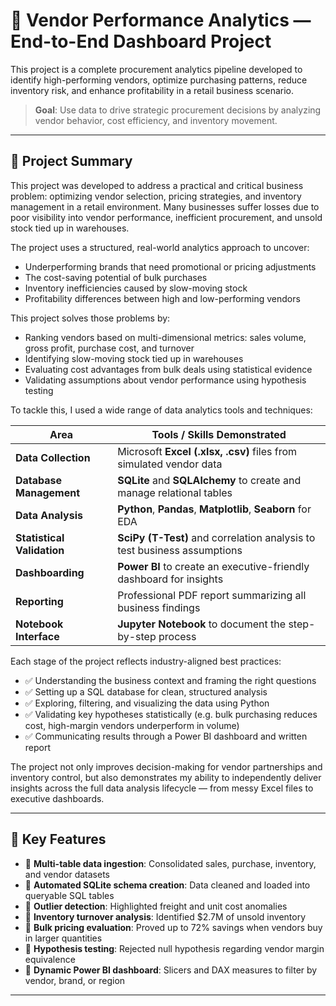# 🏪 Vendor Performance Analytics — End-to-End Dashboard Project

This project is a complete procurement analytics pipeline developed to identify high-performing vendors, optimize purchasing patterns, reduce inventory risk, and enhance profitability in a retail business scenario.

> **Goal**: Use data to drive strategic procurement decisions by analyzing vendor behavior, cost efficiency, and inventory movement.

---


## 📘 Project Summary

This project was developed to address a practical and critical business problem: optimizing vendor selection, pricing strategies, and inventory management in a retail environment. Many businesses suffer losses due to poor visibility into vendor performance, inefficient procurement, and unsold stock tied up in warehouses.

The project uses a structured, real-world analytics approach to uncover:
- Underperforming brands that need promotional or pricing adjustments
- The cost-saving potential of bulk purchases
- Inventory inefficiencies caused by slow-moving stock
- Profitability differences between high and low-performing vendors
  
This project solves those problems by:
- Ranking vendors based on multi-dimensional metrics: sales volume, gross profit, purchase cost, and turnover
- Identifying slow-moving stock tied up in warehouses
- Evaluating cost advantages from bulk deals using statistical evidence
- Validating assumptions about vendor performance using hypothesis testing

To tackle this, I used a wide range of data analytics tools and techniques:

| Area                        | Tools / Skills Demonstrated |
|-----------------------------|-----------------------------|
| **Data Collection**         | Microsoft **Excel (.xlsx, .csv)** files from simulated vendor data |
| **Database Management**     | **SQLite** and **SQLAlchemy** to create and manage relational tables |
| **Data Analysis**           | **Python**, **Pandas**, **Matplotlib**, **Seaborn** for EDA |
| **Statistical Validation**  | **SciPy (T-Test)** and correlation analysis to test business assumptions |
| **Dashboarding**            | **Power BI** to create an executive-friendly dashboard for insights |
| **Reporting**               | Professional PDF report summarizing all business findings |
| **Notebook Interface**      | **Jupyter Notebook** to document the step-by-step process |

Each stage of the project reflects industry-aligned best practices:
- ✅ Understanding the business context and framing the right questions
- ✅ Setting up a SQL database for clean, structured analysis
- ✅ Exploring, filtering, and visualizing the data using Python
- ✅ Validating key hypotheses statistically (e.g. bulk purchasing reduces cost, high-margin vendors underperform in volume)
- ✅ Communicating results through a Power BI dashboard and written report

The project not only improves decision-making for vendor partnerships and inventory control, but also demonstrates my ability to independently deliver insights across the full data analysis lifecycle — from messy Excel files to executive dashboards.

---

## 🧩 Key Features

- 📌 **Multi-table data ingestion**: Consolidated sales, purchase, inventory, and vendor datasets
- 📌 **Automated SQLite schema creation**: Data cleaned and loaded into queryable SQL tables
- 📌 **Outlier detection**: Highlighted freight and unit cost anomalies
- 📌 **Inventory turnover analysis**: Identified $2.7M of unsold inventory
- 📌 **Bulk pricing evaluation**: Proved up to 72% savings when vendors buy in larger quantities
- 📌 **Hypothesis testing**: Rejected null hypothesis regarding vendor margin equivalence
- 📌 **Dynamic Power BI dashboard**: Slicers and DAX measures to filter by vendor, brand, or region

---


